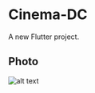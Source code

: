 # Cinema-DC

A new Flutter project.

## Photo

![alt text](https://github.com/celinmartha22/Cinema-DC/tree/main/Photo/photo_6188074535618720687_y.jpg?raw=true)
